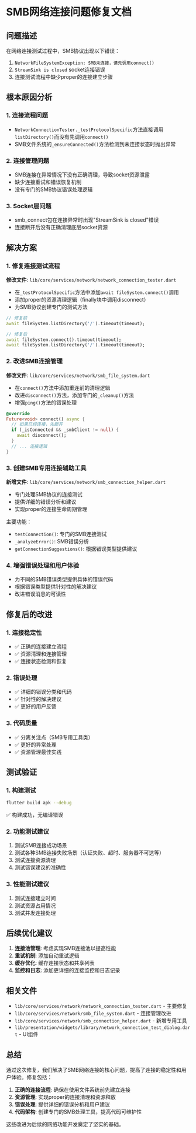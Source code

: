# SMB网络连接问题修复文档

## 问题描述

在网络连接测试过程中，SMB协议出现以下错误：
1. `NetworkFileSystemException: SMB未连接，请先调用connect()`
2. `StreamSink is closed` socket连接错误
3. 连接测试流程中缺少proper的连接建立步骤

## 根本原因分析

### 1. 连接流程问题
- `NetworkConnectionTester._testProtocolSpecific`方法直接调用`listDirectory()`而没有先调用`connect()`
- SMB文件系统的`_ensureConnected()`方法检测到未连接状态时抛出异常

### 2. 连接管理问题
- SMB连接在异常情况下没有正确清理，导致socket资源泄露
- 缺少连接重试和错误恢复机制
- 没有专门的SMB协议错误处理逻辑

### 3. Socket层问题
- smb_connect包在连接异常时出现"StreamSink is closed"错误
- 连接断开后没有正确清理底层socket资源

## 解决方案

### 1. 修复连接测试流程

**修改文件**: `lib/core/services/network/network_connection_tester.dart`

- 在`_testProtocolSpecific`方法中添加`await fileSystem.connect()`调用
- 添加proper的资源清理逻辑（finally块中调用disconnect）
- 为SMB协议创建专门的测试方法

```dart
// 修复前
await fileSystem.listDirectory('/').timeout(timeout);

// 修复后
await fileSystem.connect().timeout(timeout);
await fileSystem.listDirectory('/').timeout(timeout);
```

### 2. 改进SMB连接管理

**修改文件**: `lib/core/services/network/smb_file_system.dart`

- 在`connect()`方法中添加重连前的清理逻辑
- 改进`disconnect()`方法，添加专门的`_cleanup()`方法
- 增强`ping()`方法的错误处理

```dart
@override
Future<void> connect() async {
  // 如果已经连接，先断开
  if (_isConnected && _smbClient != null) {
    await disconnect();
  }
  // ... 连接逻辑
}
```

### 3. 创建SMB专用连接辅助工具

**新增文件**: `lib/core/services/network/smb_connection_helper.dart`

- 专门处理SMB协议的连接测试
- 提供详细的错误分析和建议
- 实现proper的连接生命周期管理

主要功能：
- `testConnection()`: 专门的SMB连接测试
- `_analyzeError()`: SMB错误分析
- `getConnectionSuggestions()`: 根据错误类型提供建议

### 4. 增强错误处理和用户体验

- 为不同的SMB错误类型提供具体的错误代码
- 根据错误类型提供针对性的解决建议
- 改进错误消息的可读性

## 修复后的改进

### 1. 连接稳定性
- ✅ 正确的连接建立流程
- ✅ 资源清理和连接管理
- ✅ 连接状态检测和恢复

### 2. 错误处理
- ✅ 详细的错误分类和代码
- ✅ 针对性的解决建议
- ✅ 更好的用户反馈

### 3. 代码质量
- ✅ 分离关注点（SMB专用工具类）
- ✅ 更好的异常处理
- ✅ 资源管理最佳实践

## 测试验证

### 1. 构建测试
```bash
flutter build apk --debug
```
✅ 构建成功，无编译错误

### 2. 功能测试建议
1. 测试SMB连接成功场景
2. 测试各种SMB连接失败场景（认证失败、超时、服务器不可达等）
3. 测试连接资源清理
4. 测试错误建议的准确性

### 3. 性能测试建议
1. 测试连接建立时间
2. 测试资源占用情况
3. 测试并发连接处理

## 后续优化建议

1. **连接池管理**: 考虑实现SMB连接池以提高性能
2. **重试机制**: 添加自动重试逻辑
3. **缓存优化**: 缓存连接状态和共享列表
4. **监控和日志**: 添加更详细的连接监控和日志记录

## 相关文件

- `lib/core/services/network/network_connection_tester.dart` - 主要修复
- `lib/core/services/network/smb_file_system.dart` - 连接管理改进
- `lib/core/services/network/smb_connection_helper.dart` - 新增专用工具
- `lib/presentation/widgets/library/network_connection_test_dialog.dart` - UI组件

## 总结

通过这次修复，我们解决了SMB网络连接的核心问题，提高了连接的稳定性和用户体验。修复包括：

1. **正确的连接流程**: 确保在使用文件系统前先建立连接
2. **资源管理**: 实现proper的连接清理和资源释放
3. **错误处理**: 提供详细的错误分析和用户建议
4. **代码架构**: 创建专门的SMB处理工具，提高代码可维护性

这些改进为后续的网络功能开发奠定了坚实的基础。
